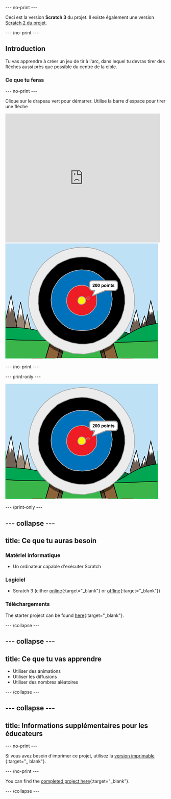 \--- no-print \---

Ceci est la version **Scratch 3** du projet. Il existe également une version [Scratch 2 du projet](https://projects.raspberrypi.org/en/projects/archery-scratch2).

\--- /no-print \---

## Introduction

Tu vas apprendre à créer un jeu de tir à l'arc, dans lequel tu devras tirer des flèches aussi près que possible du centre de la cible.

### Ce que tu feras

\--- no-print \---

Clique sur le drapeau vert pour démarrer. Utilise la barre d'espace pour tirer une flèche

<div class="scratch-preview">
  <iframe allowtransparency="true" width="485" height="402" src="https://scratch.mit.edu/projects/embed/114760038/?autostart=false" frameborder="0" scrolling="no"></iframe>
  <img src="images/archery-final.png">
</div>

\--- /no-print \---

\--- print-only \---

![projet terminé](images/archery-final.png)

\--- /print-only \---

## \--- collapse \---

## title: Ce que tu auras besoin

### Matériel informatique

+ Un ordinateur capable d'exécuter Scratch

### Logiciel

+ Scratch 3 (either [online](https://rpf.io/scratchon){:target="_blank"} or [offline](https://rpf.io/scratchoff){:target="_blank"})

### Téléchargements

The starter project can be found [here](https://rpf.io/p/en/archery-go){:target="_blank"}.

\--- /collapse \---

## \--- collapse \---

## title: Ce que tu vas apprendre

+ Utiliser des animations 
+ Utiliser les diffusions
+ Utiliser des nombres aléatoires

\--- /collapse \---

## \--- collapse \---

## title: Informations supplémentaires pour les éducateurs

\--- no-print \---

Si vous avez besoin d'imprimer ce projet, utilisez la [version imprimable](https://projects.raspberrypi.org/en/projects/archery/print) {:target="_ blank"}.

\--- /no-print \---

You can find the [completed project here](https://rpf.io/p/en/archery-get){:target="_blank"}.

\--- /collapse \---